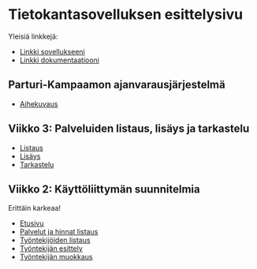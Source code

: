 # Tietokantasovelluksen esittelysivu

Yleisiä linkkejä:

* [Linkki sovellukseeni](http://joqpaavo.users.cs.helsinki.fi/tsoha/)
* [Linkki dokumentaatiooni](https://github.com/Zonsu/Tsoha-Bootstrap/blob/master/doc/dokumentaatio.pdf)

## Parturi-Kampaamon ajanvarausjärjestelmä

* [Aihekuvaus](http://advancedkittenry.github.io/suunnittelu_ja_tyoymparisto/aiheet/Parturi-Kampaamo.html)

## Viikko 3: Palveluiden listaus, lisäys ja tarkastelu

* [Listaus](http://joqpaavo.users.cs.helsinki.fi/tsoha/palvelut)
* [Lisäys](http://joqpaavo.users.cs.helsinki.fi/tsoha/palvelut/new)
* [Tarkastelu](http://joqpaavo.users.cs.helsinki.fi/palvelut/11)

## Viikko 2: Käyttöliittymän suunnitelmia

Erittäin karkeaa!

* [Etusivu](http://joqpaavo.users.cs.helsinki.fi/tsoha/etusivu)
* [Palvelut ja hinnat listaus](http://joqpaavo.users.cs.helsinki.fi/tsoha/palvelu)
* [Työntekijöiden listaus](http://joqpaavo.users.cs.helsinki.fi/tsoha/tyontekija)
* [Työntekijän esittely](http://joqpaavo.users.cs.helsinki.fi/tsoha/tyontekija/1)
* [Työntekijän muokkaus](http://joqpaavo.users.cs.helsinki.fi/tsoha/tyontekija/1/edit)

